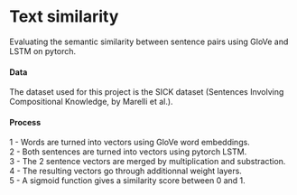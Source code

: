 # Text similarity
Evaluating the semantic similarity between sentence pairs using GloVe and LSTM on pytorch.  

#### Data
The dataset used for this project is the SICK dataset (Sentences Involving Compositional Knowledge, by Marelli et al.).  

#### Process
1 - Words are turned into vectors using GloVe word embeddings.  
2 - Both sentences are turned into vectors using pytorch LSTM.  
3 - The 2 sentence vectors are merged by multiplication and substraction.  
4 - The resulting vectors go through additionnal weight layers.  
5 - A sigmoid function gives a similarity score between 0 and 1. 
